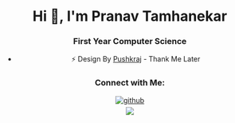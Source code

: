 <div align="center">
<h1>Hi 👋, I'm Pranav Tamhanekar</h1>
<h3 >First Year Computer Science</h3>

- ⚡ Design By [Pushkraj](https://github.com/PushkraJ99) - Thank Me Later 

<h3>Connect with Me:</h3>
<a href="https://github.com/Pranav-Tamhanekar " target="_blank">
<img src=https://img.shields.io/badge/github-%2324292e.svg?&style=for-the-badge&logo=github&logoColor=white alt=github style="margin-bottom: 5px;" />
</a>
<br>
<img src="https://komarev.com/ghpvc/?username=Pranav-Tamhanekar&&style=flat-square" align="center" />
</div>  
